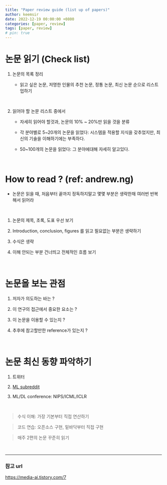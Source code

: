 ```yaml
---
title: "Paper review guide (list up of papers)"
author: keemsir
date: 2022-12-19 00:00:00 +0800
categories: [paper, review]
tags: [paper, review]
# pin: true
---
```



# 논문 읽기 (Check list)

1. 논문의 목록 정리

    - 읽고 싶은 논문, 저명한 인물의 추천 논문, 정통 논문, 최신 논문 순으로 리스트 업하기

<br>

2. 읽어야 할 논문 리스트 중에서 

    - 자세히 읽어야 할것과, 논문의 10% ~ 20%만 읽을 것을 분류

    - 각 분야별로 5~20개의 논문을 읽었다: 시스템을 적용할 지식을 갖추었지만, 최신의 기술을 이해하기에는 부족하다.

    - 50~100개의 논문을 읽었다: 그 분야에대해 자세히 알고있다.

<br>

# How to read ? (ref: andrew.ng)

- 논문은 읽을 때, 처음부터 끝까지 정독하지말고 몇몇 부분은 생략한채 여러번 반복해서 읽어라

<br>

1. 논문의 제목, 초록, 도표 우선 보기

2. Introduction, conclusion, figures 를 읽고 필요없는 부분은 생략하기

3. 수식은 생략

4. 이해 안되는 부분 건너띄고 전체적인 흐름 보기

<br>

# 논문을 보는 관점

1. 저자가 의도하는 바는 ?

2. 이 연구의 접근에서 중요한 요소는 ?

3. 이 논문을 이용할 수 있는지 ?

4. 추후에 참고할만한 reference가 있는지 ?

<br>

# 논문 최신 동향 파악하기

1. 트위터

2. [ML subreddit](https://www.reddit.com/r/MachineLearning/)

3. ML/DL conference: NIPS/ICML/ICLR

<br>

> 수식 이해: 가장 기본부터 직접 연산하기

> 코드 연습: 오픈소스 구현, 밑바닥부터 직접 구현

> 매주 2편의 논문 꾸준히 읽기

<br>



---
### 참고 url

<https://media-ai.tistory.com/7>

